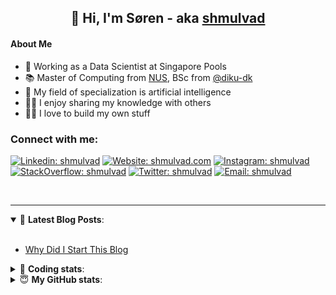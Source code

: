 <h2 align="center">
	👋 Hi, I'm Søren - aka <a href="https://shmulvad.com">shmulvad</a>
</h2>

#### About Me
- 🤖 Working as a Data Scientist at Singapore Pools
- 📚 Master of Computing from [NUS], BSc from [@diku-dk]
- 🧠 My field of specialization is artificial intelligence
- 👨‍🏫 I enjoy sharing my knowledge with others
- 👨‍💻 I love to build my own stuff

### Connect with me:

[![Linkedin: shmulvad](https://img.shields.io/badge/shmulvad-blue?style=flat&logo=Linkedin&logoColor=white)][linkedin]
[![Website: shmulvad.com](https://img.shields.io/badge/shmulvad.com-47CCCC?&style=flat&logo=Google-Chrome&logoColor=white)][website]
[![Instagram: shmulvad](https://img.shields.io/badge/-@shmulvad-purple?style=flat&logo=Instagram&logoColor=white)][instagram]
[![StackOverflow: shmulvad](https://img.shields.io/badge/shmulvad-FE7A16?style=flat&logo=stack-overflow&logoColor=white)][stackOverflow]
[![Twitter: shmulvad](https://img.shields.io/badge/@shmulvad-1ca0f1?style=flat&logo=twitter&logoColor=white)][twitter]
[![Email: shmulvad](https://img.shields.io/badge/shmulvad-D14836?style=flat&logo=gmail&logoColor=white)][mail]

<br />

---

<details open>
 <summary>📕 <b>Latest Blog Posts</b>: </summary>

<br>

<!-- BLOG-POST-LIST:START -->
- [Why Did I Start This Blog](https://shmulvad.com/blog/why-did-start-this-blog)
<!-- BLOG-POST-LIST:END -->

</details>

<!-- --- -->

<details>
 <summary>🤖 <b>Coding stats</b>: </summary>

<br>

NOTE: Doesn't track coding at work or work done in environments such as Jupyter Notebooks.

<!--START_SECTION:waka-->
![Code Time](http://img.shields.io/badge/Code%20Time-2%2C608%20hrs%2056%20mins-blue)

**I'm a Night 🦉** 

```text
🌞 Morning                474 commits         ██░░░░░░░░░░░░░░░░░░░░░░░   08.38 % 
🌆 Daytime                1541 commits        ███████░░░░░░░░░░░░░░░░░░   27.26 % 
🌃 Evening                2205 commits        ██████████░░░░░░░░░░░░░░░   39.00 % 
🌙 Night                  1434 commits        ██████░░░░░░░░░░░░░░░░░░░   25.36 % 
```


📊 **This Week I Spent My Time On** 

```text
💬 Programming Languages: 
Other                    5 hrs 18 mins       █████████░░░░░░░░░░░░░░░░   34.90 % 
Python                   3 hrs 40 mins       ██████░░░░░░░░░░░░░░░░░░░   24.18 % 
YAML                     2 hrs 10 mins       ████░░░░░░░░░░░░░░░░░░░░░   14.37 % 
TypeScript               1 hr 7 mins         ██░░░░░░░░░░░░░░░░░░░░░░░   07.41 % 
Bash                     1 hr 5 mins         ██░░░░░░░░░░░░░░░░░░░░░░░   07.21 % 

🔥 Editors: 
VS Code                  10 hrs 4 mins       █████████████████░░░░░░░░   66.31 % 
Zsh                      4 hrs 36 mins       ████████░░░░░░░░░░░░░░░░░   30.37 % 
Sublime Text             30 mins             █░░░░░░░░░░░░░░░░░░░░░░░░   03.32 % 

🐱‍💻 Projects: 
km24-core                14 hrs 36 mins      ████████████████████████░   96.11 % 
Unknown Project          30 mins             █░░░░░░░░░░░░░░░░░░░░░░░░   03.32 % 
company-scrapers         3 mins              ░░░░░░░░░░░░░░░░░░░░░░░░░   00.44 % 
hit-locator              1 min               ░░░░░░░░░░░░░░░░░░░░░░░░░   00.14 % 
```


 Last Updated on 06/07/2024 18:42:45 UTC
<!--END_SECTION:waka-->

</details>

<!-- --- -->

<details>
 <summary>😇 <b>My GitHub stats</b>: </summary>

<br>

<img align="left" alt="shmulvad's Github Stats" src="https://github-readme-stats.vercel.app/api?username=shmulvad&show_icons=true&hide_border=true" />

</details>



[website]: https://shmulvad.com
[twitter]: https://twitter.com/shmulvad
[linkedin]: https://linkedin.com/in/shmulvad
[instagram]: https://instagram.com/shmulvad
[stackOverflow]: https://stackoverflow.com/users/9248793/shmulvad
[mail]: mailto:shmulvad@gmail.com
[@diku-dk]: https://github.com/diku-dk
[github]: https://github.com/shmulvad
[NUS]: https://www.nus.edu.sg